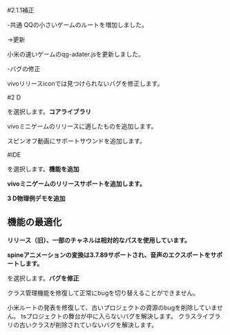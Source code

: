 #2.1.1補正

-共通
QQの小さいゲームのルートを増加しました。

→更新

小米の速いゲームのqg-adater.jsを更新しました。

-バグの修正

vivoリリースiconでは見つけられないバグを修正します。

#2 D

を選択します。**コアライブラリ**

vivoミニゲームのリリースに適したものを追加します。

スピンオフ動画にサポートサウンドを追加します。

#IDE

を選択します。**機能を追加**


  **vivoミニゲームのリリースサポートを追加します。**
  
  **3 D物理例デモを追加**
##   **機能の最適化**


  **リリース（旧）、一部のチャネルは相対的なパスを使用しています。**
  
  **spineアニメーションの変換は3.7.89サポートされ、音声のエクスポートをサポートします。**

を選択します。**バグを修正**

クラス管理機能を修復して正常にbugを切り替えることができません。

小米ルートの発表を修復して、古いプロジェクトの資源のbugを削除していません。
tsプロジェクトの舞台が中に入らないバグを解決します。
クラスライブラリの古いクラスが削除されていないバグを解決します。


  